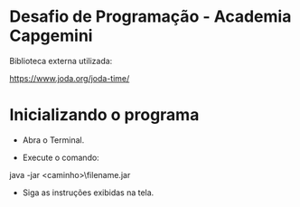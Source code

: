 # Desafio de Programação - Academia Capgemini

Biblioteca externa utilizada:

https://www.joda.org/joda-time/

# Inicializando o programa

- Abra o Terminal.

- Execute o comando:

java -jar \<caminho>\\filename.jar

- Siga as instruções exibidas na tela.
